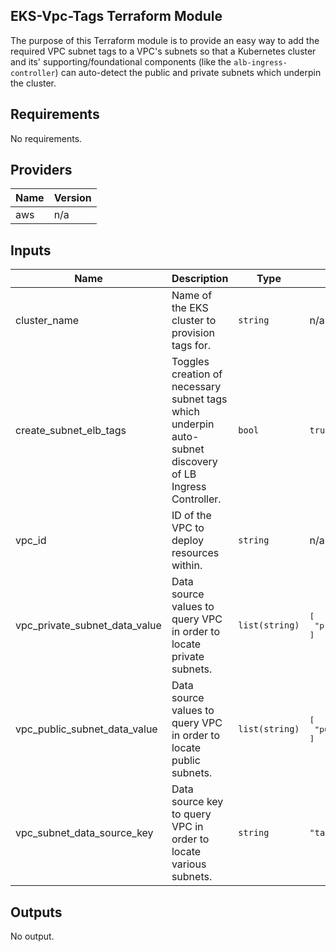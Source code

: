 ## EKS-Vpc-Tags Terraform Module

The purpose of this Terraform module is to provide an easy way to add the required VPC subnet tags to a VPC's subnets so that a Kubernetes cluster and its' supporting/foundational components (like the `alb-ingress-controller`) can auto-detect the public and private subnets which underpin the cluster.

## Requirements

No requirements.

## Providers

| Name | Version |
|------|---------|
| aws | n/a |

## Inputs

| Name | Description | Type | Default | Required |
|------|-------------|------|---------|:--------:|
| cluster\_name | Name of the EKS cluster to provision tags for. | `string` | n/a | yes |
| create\_subnet\_elb\_tags | Toggles creation of necessary subnet tags which underpin auto-subnet discovery of LB Ingress Controller. | `bool` | `true` | no |
| vpc\_id | ID of the VPC to deploy resources within. | `string` | n/a | yes |
| vpc\_private\_subnet\_data\_value | Data source values to query VPC in order to locate private subnets. | `list(string)` | <pre>[<br>  "private"<br>]</pre> | no |
| vpc\_public\_subnet\_data\_value | Data source values to query VPC in order to locate public subnets. | `list(string)` | <pre>[<br>  "public"<br>]</pre> | no |
| vpc\_subnet\_data\_source\_key | Data source key to query VPC in order to locate various subnets. | `string` | `"tag:Connectivity"` | no |

## Outputs

No output.
